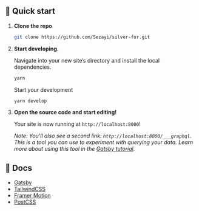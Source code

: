 ## 🚀 Quick start

1.  **Clone the repo**

    ```sh
    git clone https://github.com/Sezayi/silver-fur.git
    ```

1.  **Start developing.**

    Navigate into your new site’s directory and install the local dependencies.

    ```sh
    yarn
    ```
    
    Start your development
    
    ```sh
    yarn develop
    ```

1.  **Open the source code and start editing!**

    Your site is now running at `http://localhost:8000`!

    _Note: You'll also see a second link: _`http://localhost:8000/___graphql`_. This is a tool you can use to experiment with querying your data. Learn more about using this tool in the [Gatsby tutorial](https://www.gatsbyjs.org/tutorial/part-five/#introducing-graphiql)._

## 📄 Docs

- [Gatsby](https://www.gatsbyjs.org/docs/)
- [TailwindCSS](https://tailwindcss.com/)
- [Framer Motion](https://www.framer.com/motion/)
- [PostCSS](https://postcss.org/)
